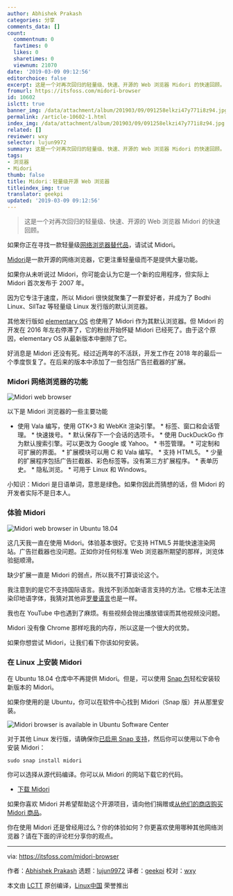 ```yaml
---
author: Abhishek Prakash
categories: 分享
comments_data: []
count:
  commentnum: 0
  favtimes: 0
  likes: 0
  sharetimes: 0
  viewnum: 21070
date: '2019-03-09 09:12:56'
editorchoice: false
excerpt: 这是一个对再次回归的轻量级、快速、开源的 Web 浏览器 Midori 的快速回顾。
fromurl: https://itsfoss.com/midori-browser
id: 10602
islctt: true
banner_img: /data/attachment/album/201903/09/091258elkzi47y771i8z94.jpg
permalink: /article-10602-1.html
index_img: /data/attachment/album/201903/09/091258elkzi47y771i8z94.jpg.thumb.jpg
related: []
reviewer: wxy
selector: lujun9972
summary: 这是一个对再次回归的轻量级、快速、开源的 Web 浏览器 Midori 的快速回顾。
tags:
- 浏览器
- Midori
thumb: false
title: Midori：轻量级开源 Web 浏览器
titleindex_img: true
translator: geekpi
updated: '2019-03-09 09:12:56'
---
```



> 
> 这是一个对再次回归的轻量级、快速、开源的 Web 浏览器 Midori 的快速回顾。
> 
> 
> 


如果你正在寻找一款轻量级[网络浏览器替代品](https://itsfoss.com/open-source-browsers-linux/)，请试试 Midori。


[Midori](https://www.midori-browser.org/)是一款开源的网络浏览器，它更注重轻量级而不是提供大量功能。


如果你从未听说过 Midori，你可能会认为它是一个新的应用程序，但实际上 Midori 首次发布于 2007 年。


因为它专注于速度，所以 Midori 很快就聚集了一群爱好者，并成为了 Bodhi Linux、SilTaz 等轻量级 Linux 发行版的默认浏览器。


其他发行版如 [elementary OS](https://itsfoss.com/elementary-os-juno-features/) 也使用了 Midori 作为其默认浏览器。但 Midori 的开发在 2016 年左右停滞了，它的粉丝开始怀疑 Midori 已经死了。由于这个原因，elementary OS 从最新版本中删除了它。


好消息是 Midori 还没有死。经过近两年的不活跃，开发工作在 2018 年的最后一个季度恢复了。在后来的版本中添加了一些包括广告拦截器的扩展。


### Midori 网络浏览器的功能


![Midori web browser](/data/attachment/album/201903/09/091258elkzi47y771i8z94.jpg)


以下是 Midori 浏览器的一些主要功能


* 使用 Vala 编写，使用 GTK+3 和 WebKit 渲染引擎。 \* 标签、窗口和会话管理。 \* 快速拨号。 \* 默认保存下一个会话的选项卡。 \* 使用 DuckDuckGo 作为默认搜索引擎。可以更改为 Google 或 Yahoo。 \* 书签管理。 \* 可定制和可扩展的界面。 \* 扩展模块可以用 C 和 Vala 编写。 \* 支持 HTML5。 \* 少量的扩展程序包括广告拦截器、彩色标签等。没有第三方扩展程序。 \* 表单历史。 \* 隐私浏览。 \* 可用于 Linux 和 Windows。


小知识：Midori 是日语单词，意思是绿色。如果你因此而猜想的话，但 Midori 的开发者实际不是日本人。


### 体验 Midori


![Midori web browser in Ubuntu 18.04](/data/attachment/album/201903/09/091302asvdq7l7ehl5edfc.jpg)


这几天我一直在使用 Midori。体验基本很好。它支持 HTML5 并能快速渲染网站。广告拦截器也没问题。正如你对任何标准 Web 浏览器所期望的那样，浏览体验挺顺滑。


缺少扩展一直是 Midori 的弱点，所以​​我不打算谈论这个。


我注意到的是它不支持国际语言。我找不到添加新语言支持的方法。它根本无法渲染印地语字体，我猜对其他非[罗曼语言](https://en.wikipedia.org/wiki/Romance_languages)也是一样。


我也在 YouTube 中也遇到了麻烦。有些视频会抛出播放错误而其他视频没问题。


Midori 没有像 Chrome 那样吃我的内存，所以这是一个很大的优势。


如果你想尝试 Midori，让我们看下你该如何安装。


### 在 Linux 上安装 Midori


在 Ubuntu 18.04 仓库中不再提供 Midori。但是，可以使用 [Snap 包](https://itsfoss.com/use-snap-packages-ubuntu-16-04/)轻松安装较新版本的 Midori。


如果你使用的是 Ubuntu，你可以在软件中心找到 Midori（Snap 版）并从那里安装。


![Midori browser is available in Ubuntu Software Center](/data/attachment/album/201903/09/091303q5xgatt8amymr8mh.jpg)


对于其他 Linux 发行版，请确保你[已启用 Snap 支持](https://itsfoss.com/install-snap-linux/)，然后你可以使用以下命令安装 Midori：



```
sudo snap install midori
```

你可以选择从源代码编译。你可以从 Midori 的网站下载它的代码。


* [下载 Midori](https://www.midori-browser.org/download/)


如果你喜欢 Midori 并希望帮助这个开源项目，请向他们捐赠或[从他们的商店购买 Midori 商品](https://www.midori-browser.org/shop)。


你在使用 Midori 还是曾经用过么？你的体验如何？你更喜欢使用哪种其他网络浏览器？请在下面的评论栏分享你的观点。




---


via: <https://itsfoss.com/midori-browser>


作者：[Abhishek Prakash](https://itsfoss.com/author/abhishek/) 选题：[lujun9972](https://github.com/lujun9972) 译者：[geekpi](https://github.com/geekpi) 校对：[wxy](https://github.com/wxy)


本文由 [LCTT](https://github.com/LCTT/TranslateProject) 原创编译，[Linux中国](https://linux.cn/) 荣誉推出